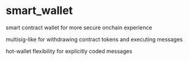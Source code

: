 # smart_wallet
smart contract wallet for more secure onchain experience

multisig-like for withdrawing contract tokens and executing messages

hot-wallet flexibility for explicitly coded messages